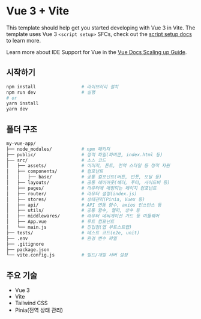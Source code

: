 # Vue 3 + Vite

This template should help get you started developing with Vue 3 in Vite. The template uses Vue 3 `<script setup>` SFCs, check out the [script setup docs](https://v3.vuejs.org/api/sfc-script-setup.html#sfc-script-setup) to learn more.

Learn more about IDE Support for Vue in the [Vue Docs Scaling up Guide](https://vuejs.org/guide/scaling-up/tooling.html#ide-support).

## 시작하기

```bash
npm install                 # 라이브러리 설치
npm run dev                 # 실행
# or
yarn install
yarn dev
```

## 폴더 구조

```bash
my-vue-app/
├── node_modules/           # npm 패키지
├── public/                 # 정적 파일(파비콘, index.html 등)
├── src/                    # 소스 코드
│   ├── assets/             # 이미지, 폰트, 전역 스타일 등 정적 자원
│   ├── components/         # 컴포넌트
│   │   ├── base/           # 공통 컴포넌트(버튼, 인풋, 모달 등)
│   ├── layouts/            # 공통 레이아웃(헤더, 푸터, 사이드바 등)
│   ├── pages/              # 라우터에 매핑되는 페이지 컴포넌트
│   ├── router/             # 라우터 설정(index.js)
│   ├── stores/             # 상태관리(Pinia, Vuex 등)
│   ├── api/                # API 연동 함수, axios 인스턴스 등
│   ├── utils/              # 공통 함수, 헬퍼, 상수 등
│   ├── middlewares/        # 라우터 네비게이션 가드 등 미들웨어
│   ├── App.vue             # 루트 컴포넌트
│   └── main.js             # 진입점(앱 부트스트랩)
├── tests/                  # 테스트 코드(e2e, unit)
├── .env                    # 환경 변수 파일
├── .gitignore
├── package.json
└── vite.config.js          # 빌드/개발 서버 설정
```

## 주요 기술

- Vue 3
- Vite
- Tailwind CSS
- Pinia(전역 상태 관리)
